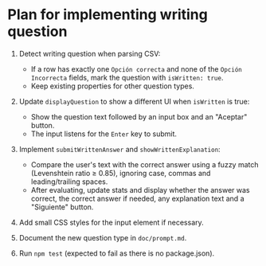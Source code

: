 # Plan for implementing writing question

1. Detect writing question when parsing CSV:
   - If a row has exactly one `Opción correcta` and none of the `Opción Incorrecta` fields,
     mark the question with `isWritten: true`.
   - Keep existing properties for other question types.

2. Update `displayQuestion` to show a different UI when `isWritten` is true:
   - Show the question text followed by an input box and an "Aceptar" button.
   - The input listens for the `Enter` key to submit.

3. Implement `submitWrittenAnswer` and `showWrittenExplanation`:
   - Compare the user's text with the correct answer using a fuzzy match
     (Levenshtein ratio ≥ 0.85), ignoring case, commas and leading/trailing spaces.
   - After evaluating, update stats and display whether the answer was correct,
     the correct answer if needed, any explanation text and a "Siguiente" button.

4. Add small CSS styles for the input element if necessary.

5. Document the new question type in `doc/prompt.md`.

6. Run `npm test` (expected to fail as there is no package.json).
